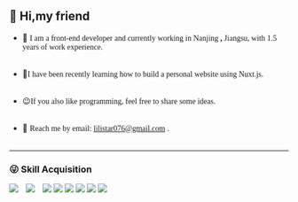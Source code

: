 ## 👋 Hi,my friend

- 🗽 <span style="font-family:boldsymbol" size=3>I am a front-end developer and currently working in Nanjing **,** Jiangsu, with 1.5 years of work experience. </span><br/><br/>

- 🌱<span style="font-family:boldsymbol" size=3>I have been recently learning how to build a personal website using Nuxt.js.</span><br/><br/>

- 😉<span style="font-family:boldsymbol" size=3>If you also like programming, feel free to share some ideas.</span><br/><br/>

- 💌 <span style="font-family:boldsymbol" size=3>Reach me by email: lilistar076@gmail.com .</span><br/><br/>

---

### 😜 Skill Acquisition

<p>
  <img src="https://img.shields.io/badge/Vue.js-4FC08D?logo=vuedotjs&logoColor=fff&style=flat" style="margin-right: 10px;">
  <img src="https://img.shields.io/badge/React-0A7EA4?logo=react&logoColor=fff&style=flat" style="margin-right: 10px;">
  <img src="https://img.shields.io/badge/JavaScript-F7DF1E?logo=javascript&logoColor=f5f5f5&style=margin-right: 10px;">
  <img src="https://img.shields.io/badge/TypeScript-3178C6?logo=typescript&logoColor=fff&style=margin-right: 10px;">
  <img src="https://img.shields.io/badge/Nest-E0234E?logo=nestjs&logoColor=fff&style=margin-right: 10px;">
  <img src="https://img.shields.io/badge/Vite-646CFF?logo=vite&logoColor=fff&style=margin-right: 10px;">
  <img src="https://img.shields.io/badge/Node.js-339933?logo=nodedotjs&logoColor=fff&style=margin-right: 10px;">
  <img src="https://img.shields.io/badge/Flutter-B3FFFF?logo=flutter&logoColor=fff&style=margin-right: 10px;">
</p>
